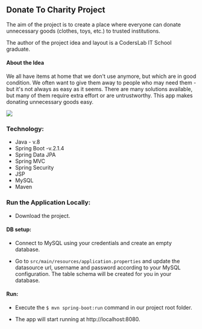 ## Donate To Charity Project

The aim of the project is to create a place where everyone can donate unnecessary goods (clothes, toys, etc.) to
 trusted institutions.
 
The author of the project idea and layout is a CodersLab IT School graduate. 


#### About the Idea
We all have items at home that we don't use anymore, but which are in good condition. We often want to give them away
 to people who may need them - but it's not always as easy as it seems. There are many solutions available, but many
  of them require extra effort or are untrustworthy. This app makes donating unnecessary goods easy. 
 

![](./src/main/webapp/resources/images/charity-layout.png)

### Technology:
* Java - v.8
* Spring Boot -v.2.1.4
* Spring Data JPA
* Spring MVC
* Spring Security
* JSP
* MySQL
* Maven


### Run the Application Locally:

* Download the project.

#### DB setup:

* Connect to MySQL using your credentials and create an empty database.

* Go to `src/main/resources/application.properties` and update the datasource url, username and password according to
 your MySQL configuration. The table schema will be created for you in your database.

#### Run:

* Execute the `$ mvn spring-boot:run` command in our project root folder. 

* The app will start running at http://localhost:8080.